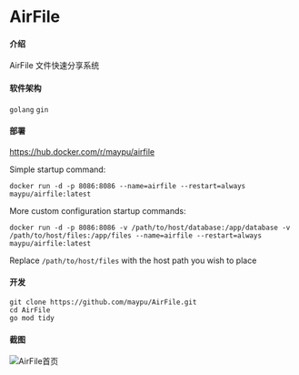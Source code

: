 # AirFile

#### 介绍
AirFile 文件快速分享系统

#### 软件架构
`golang`
`gin`

#### 部署
https://hub.docker.com/r/maypu/airfile

Simple startup command:
```
docker run -d -p 8086:8086 --name=airfile --restart=always maypu/airfile:latest
```

More custom configuration startup commands:
```
docker run -d -p 8086:8086 -v /path/to/host/database:/app/database -v /path/to/host/files:/app/files --name=airfile --restart=always maypu/airfile:latest
```
Replace `/path/to/host/files` with the host path you wish to place

#### 开发
```shell
git clone https://github.com/maypu/AirFile.git
cd AirFile
go mod tidy
```

#### 截图
![AirFile首页](https://pictg.teahot.top/file/96c25c0d0f8853175df55.png)
